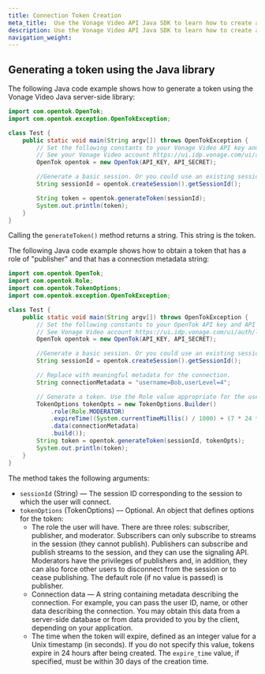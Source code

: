 ```yaml
---
title: Connection Token Creation 
meta_title:  Use the Vonage Video API Java SDK to learn how to create a token.
description: Use the Vonage Video API Java SDK to learn how to create a token. Tokens allow participants to use audio, video, and messaging functionality in your application.
navigation_weight:
---
```


## Generating a token using the Java library

The following Java code example shows how to generate a token using the Vonage Video Java server-side library:

``` java
import com.opentok.OpenTok;
import com.opentok.exception.OpenTokException;

class Test {
    public static void main(String argv[]) throws OpenTokException {
        // Set the following constants to your Vonage Video API key and API secret.
        // See your Vonage Video account https://ui.idp.vonage.com/ui/auth/login.
        OpenTok opentok = new OpenTok(API_KEY, API_SECRET);

        //Generate a basic session. Or you could use an existing session ID.
        String sessionId = opentok.createSession().getSessionId();

        String token = opentok.generateToken(sessionId);
        System.out.println(token);
    }
}
```

Calling the `generateToken()` method returns a string. This string is the token.

The following Java code example shows how to obtain a token that has a role of "publisher" and that has a connection metadata string:

``` java
import com.opentok.OpenTok;
import com.opentok.Role;
import com.opentok.TokenOptions;
import com.opentok.exception.OpenTokException;

class Test {
    public static void main(String argv[]) throws OpenTokException {
        // Set the following constants to your OpenTok API key and API secret.
        // See Vonage Video account https://ui.idp.vonage.com/ui/auth/login.
        OpenTok opentok = new OpenTok(API_KEY, API_SECRET);

        //Generate a basic session. Or you could use an existing session ID.
        String sessionId = opentok.createSession().getSessionId();

        // Replace with meaningful metadata for the connection.
        String connectionMetadata = "username=Bob,userLevel=4";

        // Generate a token. Use the Role value appropriate for the user.
        TokenOptions tokenOpts = new TokenOptions.Builder()
            .role(Role.MODERATOR)
            .expireTime((System.currentTimeMillis() / 1000) + (7 * 24 * 60 * 60)) // in one week
            .data(connectionMetadata)
            .build());
        String token = opentok.generateToken(sessionId, tokenOpts);
        System.out.println(token);
    }
}
```

The method takes the following arguments:

* `sessionId` (String) — The session ID corresponding to the session to which the user will connect.
* `tokenOptions` (TokenOptions) — Optional. An object that defines options for the token:
    * The role the user will have. There are three roles: subscriber, publisher, and moderator. Subscribers can only subscribe to streams in the session (they cannot publish). Publishers can subscribe and publish streams to the session, and they can use the signaling API. Moderators have the privileges of publishers and, in addition, they can also force other users to disconnect from the session or to cease publishing. The default role (if no value is passed) is publisher.
    * Connection data — A string containing metadata describing the connection. For example, you can pass the user ID, name, or other data describing the connection. You may obtain this data from a server-side database or from data provided to you by the client, depending on your application.
    * The time when the token will expire, defined as an integer value for a Unix timestamp (in seconds). If you do not specify this value, tokens expire in 24 hours after being created. The `expire_time` value, if specified, must be within 30 days of the creation time.
